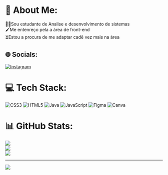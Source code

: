 # 💫 About Me:
👨‍💻Sou estudante de Analise e desenvolvimento de sistemas<br>🖌️Me entenreço pela a área de front-end<br>⏳Estou a procura de me adaptar cadê vez mais na área


## 🌐 Socials:
[![Instagram](https://img.shields.io/badge/Instagram-%23E4405F.svg?logo=Instagram&logoColor=white)](https://instagram.com/gramos_sk) 

# 💻 Tech Stack:
![CSS3](https://img.shields.io/badge/css3-%231572B6.svg?style=for-the-badge&logo=css3&logoColor=white) ![HTML5](https://img.shields.io/badge/html5-%23E34F26.svg?style=for-the-badge&logo=html5&logoColor=white) ![Java](https://img.shields.io/badge/java-%23ED8B00.svg?style=for-the-badge&logo=openjdk&logoColor=white) ![JavaScript](https://img.shields.io/badge/javascript-%23323330.svg?style=for-the-badge&logo=javascript&logoColor=%23F7DF1E) ![Figma](https://img.shields.io/badge/figma-%23F24E1E.svg?style=for-the-badge&logo=figma&logoColor=white) ![Canva](https://img.shields.io/badge/Canva-%2300C4CC.svg?style=for-the-badge&logo=Canva&logoColor=white)
# 📊 GitHub Stats:
![](https://github-readme-stats.vercel.app/api?username=Gabriel-R4&theme=dracula&hide_border=false&include_all_commits=false&count_private=false)<br/>
![](https://github-readme-streak-stats.herokuapp.com/?user=Gabriel-R4&theme=dracula&hide_border=false)<br/>
![](https://github-readme-stats.vercel.app/api/top-langs/?username=Gabriel-R4&theme=dracula&hide_border=false&include_all_commits=false&count_private=false&layout=compact)

---
[![](https://visitcount.itsvg.in/api?id=Gabriel-R4&icon=2&color=4)](https://visitcount.itsvg.in)

<!-- Proudly created with GPRM ( https://gprm.itsvg.in ) -->
